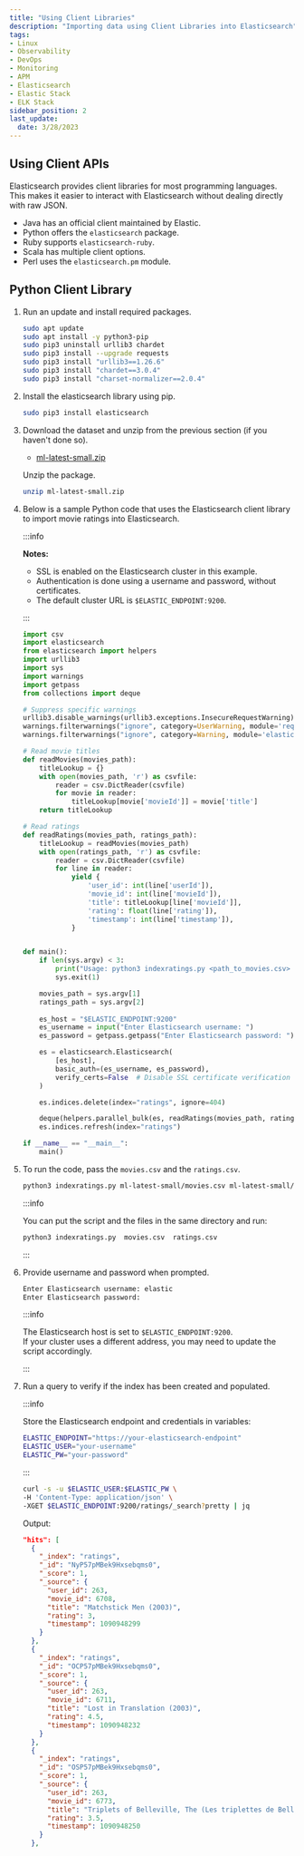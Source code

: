 ```yaml
---
title: "Using Client Libraries"
description: "Importing data using Client Libraries into Elasticsearch"
tags: 
- Linux
- Observability
- DevOps
- Monitoring 
- APM
- Elasticsearch
- Elastic Stack
- ELK Stack
sidebar_position: 2
last_update:
  date: 3/28/2023
---
```




## Using Client APIs  

Elasticsearch provides client libraries for most programming languages. This makes it easier to interact with Elasticsearch without dealing directly with raw JSON.  

- Java has an official client maintained by Elastic.  
- Python offers the `elasticsearch` package.  
- Ruby supports `elasticsearch-ruby`.  
- Scala has multiple client options.  
- Perl uses the `elasticsearch.pm` module.  

## Python Client Library

1. Run an update and install required packages.

    ```bash
    sudo apt update
    sudo apt install -y python3-pip  
    sudo pip3 uninstall urllib3 chardet
    sudo pip3 install --upgrade requests
    sudo pip3 install "urllib3==1.26.6"
    sudo pip3 install "chardet==3.0.4"  
    sudo pip3 install "charset-normalizer==2.0.4"
    ```

2. Install the elasticsearch library using pip.

    ```bash
    sudo pip3 install elasticsearch
    ```

3. Download the dataset and unzip from the previous section (if you haven't done so).

    - [ml-latest-small.zip](@site/assets/elastic-stack/ml-latest-small.zip)

   Unzip the package.

    ```bash
    unzip ml-latest-small.zip 
    ```

4. Below is a sample Python code that uses the Elasticsearch client library to import movie ratings into Elasticsearch.

    :::info

    **Notes:**

    - SSL is enabled on the Elasticsearch cluster in this example.
    - Authentication is done using a username and password, without certificates.
    - The default cluster URL is `$ELASTIC_ENDPOINT:9200`.
    
    :::

    ```python
    import csv
    import elasticsearch
    from elasticsearch import helpers
    import urllib3
    import sys
    import warnings
    import getpass
    from collections import deque

    # Suppress specific warnings
    urllib3.disable_warnings(urllib3.exceptions.InsecureRequestWarning) 
    warnings.filterwarnings("ignore", category=UserWarning, module='requests') 
    warnings.filterwarnings("ignore", category=Warning, module='elasticsearch')  

    # Read movie titles
    def readMovies(movies_path):
        titleLookup = {}
        with open(movies_path, 'r') as csvfile:
            reader = csv.DictReader(csvfile)
            for movie in reader:
                titleLookup[movie['movieId']] = movie['title']
        return titleLookup

    # Read ratings 
    def readRatings(movies_path, ratings_path):
        titleLookup = readMovies(movies_path)
        with open(ratings_path, 'r') as csvfile:
            reader = csv.DictReader(csvfile)
            for line in reader:
                yield {
                    'user_id': int(line['userId']),
                    'movie_id': int(line['movieId']),
                    'title': titleLookup[line['movieId']],
                    'rating': float(line['rating']),
                    'timestamp': int(line['timestamp']),
                }


    def main():
        if len(sys.argv) < 3:
            print("Usage: python3 indexratings.py <path_to_movies.csv> <path_to_ratings.csv>")
            sys.exit(1)

        movies_path = sys.argv[1]
        ratings_path = sys.argv[2]
        
        es_host = "$ELASTIC_ENDPOINT:9200"
        es_username = input("Enter Elasticsearch username: ")
        es_password = getpass.getpass("Enter Elasticsearch password: ")

        es = elasticsearch.Elasticsearch(
            [es_host],
            basic_auth=(es_username, es_password),
            verify_certs=False  # Disable SSL certificate verification
        )

        es.indices.delete(index="ratings", ignore=404)

        deque(helpers.parallel_bulk(es, readRatings(movies_path, ratings_path), index="ratings"), maxlen=0)
        es.indices.refresh(index="ratings")

    if __name__ == "__main__":
        main()
    ```

4. To run the code, pass the `movies.csv` and the `ratings.csv`.

    ```bash
    python3 indexratings.py ml-latest-small/movies.csv ml-latest-small/ratings.csv
    ```

    :::info

    You can put the script and the files in the same directory and run:

    ```bash
    python3 indexratings.py  movies.csv  ratings.csv
    ```

    :::

5. Provide username and password when prompted. 

    ```bash
    Enter Elasticsearch username: elastic
    Enter Elasticsearch password: 
    ```

    :::info 

    The Elasticsearch host is set to `$ELASTIC_ENDPOINT:9200`.  
    If your cluster uses a different address, you may need to update the script accordingly.

    :::

6. Run a query to verify if the index has been created and populated.


    :::info 

    Store the Elasticsearch endpoint and credentials in variables:  

    ```bash
    ELASTIC_ENDPOINT="https://your-elasticsearch-endpoint"
    ELASTIC_USER="your-username"
    ELASTIC_PW="your-password"
    ```  

    :::


    ```bash
    curl -s -u $ELASTIC_USER:$ELASTIC_PW \
    -H 'Content-Type: application/json' \
    -XGET $ELASTIC_ENDPOINT:9200/ratings/_search?pretty | jq
    ```
    
    Output:

    ```json
    "hits": [
      {
        "_index": "ratings",
        "_id": "NyP57pMBek9Hxsebqms0",
        "_score": 1,
        "_source": {
          "user_id": 263,
          "movie_id": 6708,
          "title": "Matchstick Men (2003)",
          "rating": 3,
          "timestamp": 1090948299
        }
      },
      {
        "_index": "ratings",
        "_id": "OCP57pMBek9Hxsebqms0",
        "_score": 1,
        "_source": {
          "user_id": 263,
          "movie_id": 6711,
          "title": "Lost in Translation (2003)",
          "rating": 4.5,
          "timestamp": 1090948232
        }
      },
      {
        "_index": "ratings",
        "_id": "OSP57pMBek9Hxsebqms0",
        "_score": 1,
        "_source": {
          "user_id": 263,
          "movie_id": 6773,
          "title": "Triplets of Belleville, The (Les triplettes de Belleville) (2003)",
          "rating": 3.5,
          "timestamp": 1090948250
        }
      }, 
    ```
